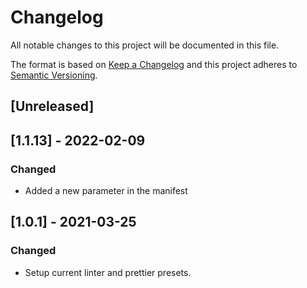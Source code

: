 # Changelog

All notable changes to this project will be documented in this file.

The format is based on [Keep a Changelog](http://keepachangelog.com/en/1.0.0/)
and this project adheres to [Semantic Versioning](http://semver.org/spec/v2.0.0.html).

## [Unreleased]

## [1.1.13] - 2022-02-09
### Changed
- Added a new parameter in the manifest 

## [1.0.1] - 2021-03-25
### Changed
- Setup current linter and prettier presets.


